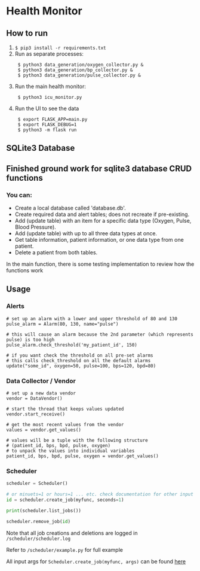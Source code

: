 # Health Monitor
## How to run
1. `$ pip3 install -r requirements.txt`
2. Run as separate processes:
   ```
    $ python3 data_generation/oxygen_collector.py &
    $ python3 data_generation/bp_collector.py &
    $ python3 data_generation/pulse_collector.py &
   ```
3. Run the main health monitor:
   ```
    $ python3 icu_monitor.py
   ```
4. Run the UI to see the data
   ```
    $ export FLASK_APP=main.py
    $ export FLASK_DEBUG=1
    $ python3 -m flask run
   ```

## SQLite3 Database

## Finished ground work for sqlite3 database CRUD functions
### You can:

- Create a local database called 'database.db'.
- Create required data and alert tables; does not recreate if pre-existing.
- Add (update table) with an item for a specific data type (Oxygen, Pulse, Blood Pressure).
- Add (update table) with up to all three data types at once.
- Get table information, patient information, or one data type from one patient.
- Delete a patient from both tables.

In the main function, there is some testing implementation to review how the functions work



## Usage
### Alerts
```
# set up an alarm with a lower and upper threshold of 80 and 130
pulse_alarm = Alarm(80, 130, name="pulse")

# this will cause an alarm because the 2nd parameter (which represents pulse) is too high
pulse_alarm.check_threshold('my_patient_id', 150)

# if you want check the threshold on all pre-set alarms
# this calls check_threshold on all the default alarms
update("some_id", oxygen=50, pulse=100, bps=120, bpd=80)
```


### Data Collector / Vendor
```
# set up a new data vendor
vendor = DataVendor()

# start the thread that keeps values updated
vendor.start_receive()

# get the most recent values from the vendor
values = vendor.get_values()

# values will be a tuple with the following structure
# (patient_id, bps, bpd, pulse, oxygen)
# to unpack the values into individual variables
patient_id, bps, bpd, pulse, oxygen = vendor.get_values()
```

### Scheduler
```python
scheduler = Scheduler()

# or minuets=1 or hours=1 ... etc. check documentation for other input args
id = scheduler.create_job(myfunc, seconds=1)

print(scheduler.list_jobs())

scheduler.remove_job(id)
```

Note that all job creations and deletions are logged in `/scheduler/scheduler.log`

Refer to `/scheduler/example.py` for full example

All input args for `Scheduler.create_job(myfunc, args)` can be found [here](https://apscheduler.readthedocs.io/en/stable/modules/triggers/interval.html) 